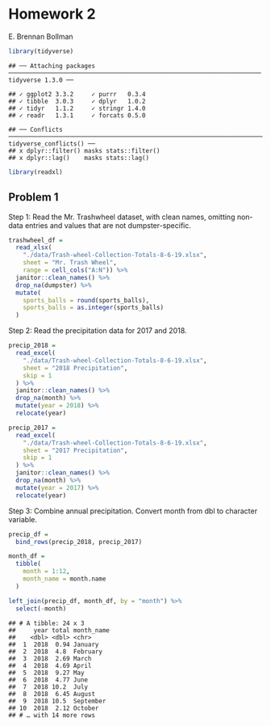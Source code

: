 Homework 2
================
E. Brennan Bollman

``` r
library(tidyverse)
```

    ## ── Attaching packages ────────────────────────────────────────────────────────────────────── tidyverse 1.3.0 ──

    ## ✓ ggplot2 3.3.2     ✓ purrr   0.3.4
    ## ✓ tibble  3.0.3     ✓ dplyr   1.0.2
    ## ✓ tidyr   1.1.2     ✓ stringr 1.4.0
    ## ✓ readr   1.3.1     ✓ forcats 0.5.0

    ## ── Conflicts ───────────────────────────────────────────────────────────────────────── tidyverse_conflicts() ──
    ## x dplyr::filter() masks stats::filter()
    ## x dplyr::lag()    masks stats::lag()

``` r
library(readxl)
```

## Problem 1

Step 1: Read the Mr. Trashwheel dataset, with clean names, omitting
non-data entries and values that are not dumpster-specific.

``` r
trashwheel_df = 
  read_xlsx(
    "./data/Trash-wheel-Collection-Totals-8-6-19.xlsx",
    sheet = "Mr. Trash Wheel",
    range = cell_cols("A:N")) %>% 
  janitor::clean_names() %>% 
  drop_na(dumpster) %>% 
  mutate(
    sports_balls = round(sports_balls),
    sports_balls = as.integer(sports_balls)
  )
```

Step 2: Read the precipitation data for 2017 and 2018.

``` r
precip_2018 = 
  read_excel(
    "./data/Trash-wheel-Collection-Totals-8-6-19.xlsx",
    sheet = "2018 Precipitation",
    skip = 1
  ) %>% 
  janitor::clean_names() %>% 
  drop_na(month) %>% 
  mutate(year = 2018) %>% 
  relocate(year)

precip_2017 = 
  read_excel(
    "./data/Trash-wheel-Collection-Totals-8-6-19.xlsx",
    sheet = "2017 Precipitation",
    skip = 1
  ) %>% 
  janitor::clean_names() %>% 
  drop_na(month) %>% 
  mutate(year = 2017) %>% 
  relocate(year)
```

Step 3: Combine annual precipitation. Convert month from dbl to
character variable.

``` r
precip_df = 
  bind_rows(precip_2018, precip_2017)

month_df = 
  tibble(
    month = 1:12,
    month_name = month.name
  )

left_join(precip_df, month_df, by = "month") %>% 
  select(-month)
```

    ## # A tibble: 24 x 3
    ##     year total month_name
    ##    <dbl> <dbl> <chr>     
    ##  1  2018  0.94 January   
    ##  2  2018  4.8  February  
    ##  3  2018  2.69 March     
    ##  4  2018  4.69 April     
    ##  5  2018  9.27 May       
    ##  6  2018  4.77 June      
    ##  7  2018 10.2  July      
    ##  8  2018  6.45 August    
    ##  9  2018 10.5  September 
    ## 10  2018  2.12 October   
    ## # … with 14 more rows

